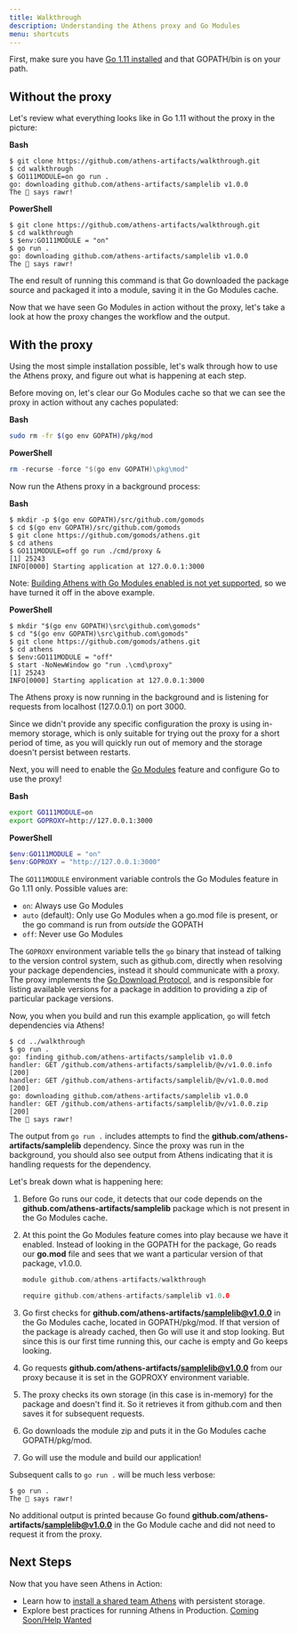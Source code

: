 ```yaml
---
title: Walkthrough
description: Understanding the Athens proxy and Go Modules
menu: shortcuts
---
```


First, make sure you have [Go 1.11 installed](https://gophersource.com/setup/) and that GOPATH/bin is on your path.

## Without the proxy
Let's review what everything looks like in Go 1.11 without the proxy in the picture:

**Bash**
```console
$ git clone https://github.com/athens-artifacts/walkthrough.git
$ cd walkthrough
$ GO111MODULE=on go run .
go: downloading github.com/athens-artifacts/samplelib v1.0.0
The 🦁 says rawr!
```

**PowerShell**
```console
$ git clone https://github.com/athens-artifacts/walkthrough.git
$ cd walkthrough
$ $env:GO111MODULE = "on"
$ go run .
go: downloading github.com/athens-artifacts/samplelib v1.0.0
The 🦁 says rawr!
```

The end result of running this command is that Go downloaded the package source and packaged
it into a module, saving it in the Go Modules cache.

Now that we have seen Go Modules in action without the proxy, let's take a look at
how the proxy changes the workflow and the output.

## With the proxy
Using the most simple installation possible, let's walk through how to use the
Athens proxy, and figure out what is happening at each step.

Before moving on, let's clear our Go Modules cache so that we can see the proxy
in action without any caches populated:

**Bash**
```bash
sudo rm -fr $(go env GOPATH)/pkg/mod
```

**PowerShell**
```powershell
rm -recurse -force "$(go env GOPATH)\pkg\mod"
```

Now run the Athens proxy in a background process:

**Bash**
```console
$ mkdir -p $(go env GOPATH)/src/github.com/gomods
$ cd $(go env GOPATH)/src/github.com/gomods
$ git clone https://github.com/gomods/athens.git
$ cd athens
$ GO111MODULE=off go run ./cmd/proxy &
[1] 25243
INFO[0000] Starting application at 127.0.0.1:3000
```

Note: [Building Athens with Go Modules enabled is not yet supported](https://github.com/gomods/athens/pull/371), so we have turned it off in the above example.

**PowerShell**
```console
$ mkdir "$(go env GOPATH)\src\github.com\gomods"
$ cd "$(go env GOPATH)\src\github.com\gomods"
$ git clone https://github.com/gomods/athens.git
$ cd athens
$ $env:GO111MODULE = "off"
$ start -NoNewWindow go "run .\cmd\proxy"
[1] 25243
INFO[0000] Starting application at 127.0.0.1:3000
```

The Athens proxy is now running in the background and is listening for requests
from localhost (127.0.0.1) on port 3000.

Since we didn't provide any specific configuration
the proxy is using in-memory storage, which is only suitable for trying out the proxy
for a short period of time, as you will quickly run out of memory and the storage
doesn't persist between restarts.

Next, you will need to enable the [Go Modules](https://github.com/golang/go/wiki/Modules)
feature and configure Go to use the proxy!

**Bash**
```bash
export GO111MODULE=on
export GOPROXY=http://127.0.0.1:3000
```

**PowerShell**
```powershell
$env:GO111MODULE = "on"
$env:GOPROXY = "http://127.0.0.1:3000"
```

The `GO111MODULE` environment variable controls the Go Modules feature in Go 1.11 only.
Possible values are:

* `on`: Always use Go Modules
* `auto` (default): Only use Go Modules when a go.mod file is present, or the go command is run from _outside_ the GOPATH
* `off`: Never use Go Modules

The `GOPROXY` environment variable tells the `go` binary that instead of talking to
the version control system, such as github.com, directly when resolving your package
dependencies, instead it should communicate with a proxy. The proxy implements
the [Go Download Protocol](/intro/protocol), and is responsible for listing available
versions for a package in addition to providing a zip of particular package versions.

Now, you when you build and run this example application, `go` will fetch dependencies via Athens!

```console
$ cd ../walkthrough
$ go run .
go: finding github.com/athens-artifacts/samplelib v1.0.0
handler: GET /github.com/athens-artifacts/samplelib/@v/v1.0.0.info [200]
handler: GET /github.com/athens-artifacts/samplelib/@v/v1.0.0.mod [200]
go: downloading github.com/athens-artifacts/samplelib v1.0.0
handler: GET /github.com/athens-artifacts/samplelib/@v/v1.0.0.zip [200]
The 🦁 says rawr!
```

The output from `go run .` includes attempts to find the **github.com/athens-artifacts/samplelib** dependency. Since the
proxy was run in the background, you should also see output from Athens indicating that it is handling requests for the dependency.

Let's break down what is happening here:

1. Before Go runs our code, it detects that our code depends on the **github.com/athens-artifacts/samplelib** package
   which is not present in the Go Modules cache.
1. At this point the Go Modules feature comes into play because we have it enabled.
    Instead of looking in the GOPATH for the package, Go reads our **go.mod** file
    and sees that we want a particular version of that package, v1.0.0.

    ```go
    module github.com/athens-artifacts/walkthrough
    
    require github.com/athens-artifacts/samplelib v1.0.0
    ```
1. Go first checks for **github.com/athens-artifacts/samplelib@v1.0.0** in the Go Modules cache,
    located in GOPATH/pkg/mod. If that version of the package is already cached,
    then Go will use it and stop looking. But since this is our first time
    running this, our cache is empty and Go keeps looking.
1. Go requests **github.com/athens-artifacts/samplelib@v1.0.0** from our proxy because
    it is set in the GOPROXY environment variable.
1. The proxy checks its own storage (in this case is in-memory) for the package and doesn't find it. So it
    retrieves it from github.com and then saves it for subsequent requests.
1. Go downloads the module zip and puts it in the Go Modules cache
    GOPATH/pkg/mod.
1. Go will use the module and build our application!

Subsequent calls to `go run .` will be much less verbose:

```
$ go run .
The 🦁 says rawr!
```

No additional output is printed because Go found **github.com/athens-artifacts/samplelib@v1.0.0** in the Go Module
cache and did not need to request it from the proxy.

## Next Steps

Now that you have seen Athens in Action:

* Learn how to [install a shared team Athens](/install/shared-team-instance) with persistent storage.
* Explore best practices for running Athens in Production. [Coming Soon/Help Wanted](https://github.com/gomods/athens/issues/531)
